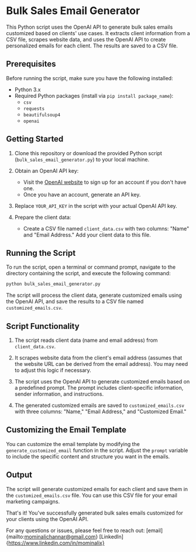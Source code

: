 # Bulk Sales Email Generator

This Python script uses the OpenAI API to generate bulk sales emails customized based on clients' use cases. It extracts client information from a CSV file, scrapes website data, and uses the OpenAI API to create personalized emails for each client. The results are saved to a CSV file.

## Prerequisites

Before running the script, make sure you have the following installed:

- Python 3.x
- Required Python packages (install via `pip install package_name`):
  - `csv`
  - `requests`
  - `beautifulsoup4`
  - `openai`

## Getting Started

1. Clone this repository or download the provided Python script (`bulk_sales_email_generator.py`) to your local machine.

2. Obtain an OpenAI API key:
   - Visit the [OpenAI website](https://beta.openai.com/signup/) to sign up for an account if you don't have one.
   - Once you have an account, generate an API key.

3. Replace `YOUR_API_KEY` in the script with your actual OpenAI API key.

4. Prepare the client data:
   - Create a CSV file named `client_data.csv` with two columns: "Name" and "Email Address." Add your client data to this file.

## Running the Script

To run the script, open a terminal or command prompt, navigate to the directory containing the script, and execute the following command:

```bash
python bulk_sales_email_generator.py
```

The script will process the client data, generate customized emails using the OpenAI API, and save the results to a CSV file named `customized_emails.csv`.

## Script Functionality

1. The script reads client data (name and email address) from `client_data.csv`.

2. It scrapes website data from the client's email address (assumes that the website URL can be derived from the email address). You may need to adjust this logic if necessary.

3. The script uses the OpenAI API to generate customized emails based on a predefined prompt. The prompt includes client-specific information, sender information, and instructions.

4. The generated customized emails are saved to `customized_emails.csv` with three columns: "Name," "Email Address," and "Customized Email."

## Customizing the Email Template

You can customize the email template by modifying the `generate_customized_email` function in the script. Adjust the `prompt` variable to include the specific content and structure you want in the emails.

## Output

The script will generate customized emails for each client and save them in the `customized_emails.csv` file. You can use this CSV file for your email marketing campaigns.

That's it! You've successfully generated bulk sales emails customized for your clients using the OpenAI API.

For any questions or issues, please feel free to reach out:
[email]{mailto:mominalichannar@gmail.com}
[LinkedIn]{https://www.linkedin.com/in/mominalix}


